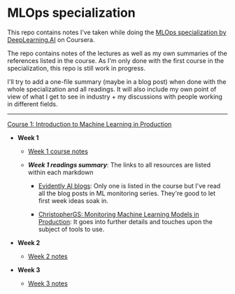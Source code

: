 # MLOps specialization

This repo contains notes I've taken while doing the [MLOps specialization by DeepLearning.AI](https://www.coursera.org/specializations/machine-learning-engineering-for-production-mlops) on Coursera.

The repo contains notes of the lectures as well as my own summaries of the references listed in the course. As I'm only done with the first course in the specialization, this repo is still work in progress.

I'll try to add a one-file summary (maybe in a blog post) when done with the whole specialization and all readings. It will also include my own point of view of what I get to see in industry + my discussions with people working in different fields.

------

[Course 1: Introduction to Machine Learning in Production](https://www.coursera.org/learn/introduction-to-machine-learning-in-production?specialization=machine-learning-engineering-for-production-mlops)



- **Week 1**

  - [Week 1 course notes](https://github.com/chsafouane/MLOps_specialization/blob/main/Course1_Intro_to_ML_in_production/Week%201/C1W1.md)

  - ***Week 1 readings summary***: The links to all resources are listed within each markdown

    - [Evidently AI blogs](https://github.com/chsafouane/MLOps_specialization/blob/main/Course1_Intro_to_ML_in_production/Week%201/C1W1_reference_evidentlyai_summary.md): Only one is listed in the course but I've read all the blog posts in ML monitoring series. They're good to let first week ideas soak in.

    - [ChristopherGS: Monitoring Machine Learning Models in Production](https://github.com/chsafouane/MLOps_specialization/blob/main/Course1_Intro_to_ML_in_production/Week%201/C1W1_reference_christophergs_summary.md): It goes into further details and touches upon the subject of tools to use.

      

- **Week 2**

  - [Week 2 notes](https://github.com/chsafouane/MLOps_specialization/blob/main/Course1_Intro_to_ML_in_production/Week%202/C1W2.md)

    

- **Week 3**

  - [Week 3 notes](https://github.com/chsafouane/MLOps_specialization/blob/main/Course1_Intro_to_ML_in_production/Week%203/C1W3.md)

